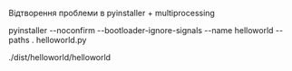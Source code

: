 Відтворення проблеми в pyinstaller + multiprocessing

pyinstaller --noconfirm --bootloader-ignore-signals --name helloworld --paths . helloworld.py

./dist/helloworld/helloworld
